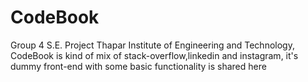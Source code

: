 # CodeBook
Group 4 S.E. Project Thapar Institute of Engineering and Technology,
CodeBook is kind of mix of stack-overflow,linkedin and instagram, it's dummy front-end with some basic functionality is shared here 
